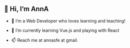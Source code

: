 <h2>👋 Hi, I’m AnnA</h2>

- 👀  I’m a Web Developer who loves learning and teaching!

- 🌱  I’m currently learning Vue.js and playing with React

- 📫  Reach me at annasfe at gmail.

<!---
annasfe/annasfe is a ✨ special ✨ repository because its `README.md` (this file) appears on your GitHub profile.
You can click the Preview link to take a look at your changes.
--->
